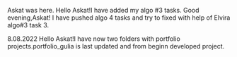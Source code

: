 Askat was here.
Hello Askat!I have added my algo #3 tasks.
Good evening,Askat! I have pushed algo 4 tasks and try to fixed with help of Elvira algo#3 task 3.


8.08.2022 Hello Askat!I have now two folders with portfolio projects.portfolio_gulia is last updated and from beginn developed project.
